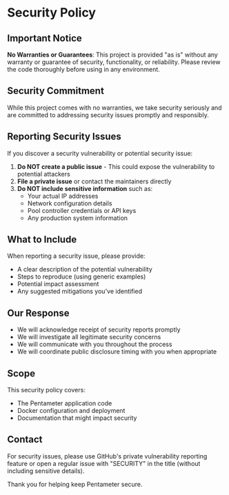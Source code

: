# Security Policy

## Important Notice

**No Warranties or Guarantees**: This project is provided "as is" without any warranty or guarantee of security, functionality, or reliability. Please review the code thoroughly before using in any environment.

## Security Commitment

While this project comes with no warranties, we take security seriously and are committed to addressing security issues promptly and responsibly.

## Reporting Security Issues

If you discover a security vulnerability or potential security issue:

1. **Do NOT create a public issue** - This could expose the vulnerability to potential attackers
2. **File a private issue** or contact the maintainers directly
3. **Do NOT include sensitive information** such as:
   - Your actual IP addresses
   - Network configuration details
   - Pool controller credentials or API keys
   - Any production system information

## What to Include

When reporting a security issue, please provide:
- A clear description of the potential vulnerability
- Steps to reproduce (using generic examples)
- Potential impact assessment
- Any suggested mitigations you've identified

## Our Response

- We will acknowledge receipt of security reports promptly
- We will investigate all legitimate security concerns
- We will communicate with you throughout the process
- We will coordinate public disclosure timing with you when appropriate

## Scope

This security policy covers:
- The Pentameter application code
- Docker configuration and deployment
- Documentation that might impact security

## Contact

For security issues, please use GitHub's private vulnerability reporting feature or open a regular issue with "SECURITY" in the title (without including sensitive details).

Thank you for helping keep Pentameter secure.